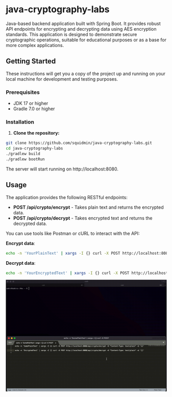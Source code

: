 # java-cryptography-labs

Java-based backend application built with Spring Boot. It provides robust API endpoints for encrypting and decrypting data using AES encryption standards. This application is designed to demonstrate secure cryptographic operations, suitable for educational purposes or as a base for more complex applications.

## Getting Started

These instructions will get you a copy of the project up and running on your local machine for development and testing purposes.

### Prerequisites

- JDK 17 or higher
- Gradle 7.0 or higher

### Installation

1. **Clone the repository:**

```bash
git clone https://github.com/squidmin/java-cryptography-labs.git
cd java-cryptography-labs
./gradlew build
./gradlew bootRun
```

The server will start running on http://localhost:8080.

## Usage

The application provides the following RESTful endpoints:

- **POST /api/crypto/encrypt** - Takes plain text and returns the encrypted data.
- **POST /api/crypto/decrypt** - Takes encrypted text and returns the decrypted data.

You can use tools like Postman or cURL to interact with the API:

**Encrypt data**:

```bash
echo -n 'YourPlainText' | xargs -I {} curl -X POST http://localhost:8080/api/crypto/encrypt -H "Content-Type: text/plain" -d '{}'
```

**Decrypt data**:

```bash
echo -n 'YourEncryptedText' | xargs -I {} curl -X POST http://localhost:8080/api/crypto/decrypt -H "Content-Type: text/plain" -d '{}'
```

![encrypt_decrypt.gif](docs%2Fimg%2Fencrypt_decrypt.gif)
